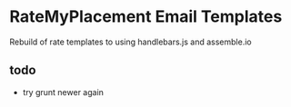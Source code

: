 # RateMyPlacement Email Templates
Rebuild of rate templates to using handlebars.js and assemble.io

## todo
- try grunt newer again